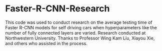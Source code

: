 # Faster-R-CNN-Research

This code was used to conduct research on the average testing time of Faster R-CNN models for self driving cars when hyperparameters like the number of fully connected layers are varied. Research conducted at Northwestern University. Thanks to Professor Wing Kam Liu, Xiayou Xie, and others who assisted in the process.
